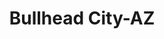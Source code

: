 ---
title: Bullhead City-AZ
slug: bullhead-city-az
f_state:
- cms/state/arizona.md
f_locations:
- cms/payday-loan/advance-america-2602.md
- cms/payday-loan/advance-america-2603.md
- cms/payday-loan/allied-cash-advance-3983.md
- cms/payday-loan/allied-cash-advance-3985.md
- cms/payday-loan/b-4-payday-5076.md
- cms/payday-loan/b-4-payday-5093.md
- cms/payday-loan/check-go-10034.md
- cms/payday-loan/check-advance-10362.md
- cms/payday-loan/check-advance-10365.md
- cms/payday-loan/check-into-cash-12668.md
- cms/payday-loan/check-into-cash-of-az-inc-13235.md
- cms/payday-loan/money-pit-21679.md
- cms/payday-loan/quik-cash-25495.md
- cms/payday-loan/urgent-money-service-28332.md
updated-on: '2024-05-30T13:41:28.615Z'
created-on: '2024-05-30T13:41:28.615Z'
published-on: '2024-05-30T13:54:32.469Z'
f_city: Bullhead City
layout: '[city].html'
tags: city
---